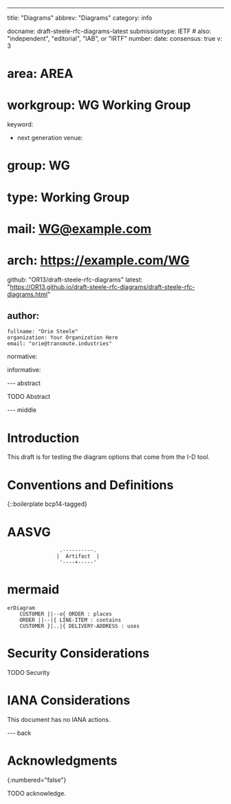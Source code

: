 ---
title: "Diagrams"
abbrev: "Diagrams"
category: info

docname: draft-steele-rfc-diagrams-latest
submissiontype: IETF  # also: "independent", "editorial", "IAB", or "IRTF"
number:
date:
consensus: true
v: 3
# area: AREA
# workgroup: WG Working Group
keyword:
 - next generation
venue:
#  group: WG
#  type: Working Group
#  mail: WG@example.com
#  arch: https://example.com/WG
  github: "OR13/draft-steele-rfc-diagrams"
  latest: "https://OR13.github.io/draft-steele-rfc-diagrams/draft-steele-rfc-diagrams.html"

author:
 -
    fullname: "Orie Steele"
    organization: Your Organization Here
    email: "orie@transmute.industries"

normative:

informative:


--- abstract

TODO Abstract


--- middle

# Introduction

This draft is for testing the diagram options that come from the I-D tool.


# Conventions and Definitions

{::boilerplate bcp14-tagged}

# AASVG

~~~aasvg
                 .----------.
                |  Artifact  |
                 '----+-----'
~~~

# mermaid

~~~mermaid
erDiagram
    CUSTOMER ||--o{ ORDER : places
    ORDER ||--|{ LINE-ITEM : contains
    CUSTOMER }|..|{ DELIVERY-ADDRESS : uses
~~~

# Security Considerations

TODO Security


# IANA Considerations

This document has no IANA actions.


--- back

# Acknowledgments
{:numbered="false"}

TODO acknowledge.
